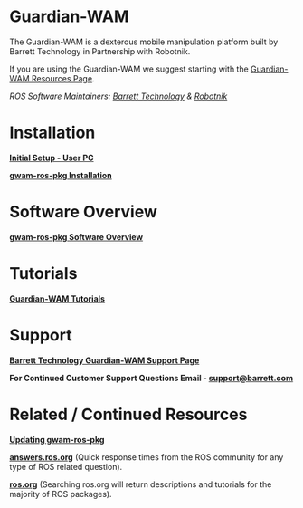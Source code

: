 # Guardian-WAM #

<a href='Hidden comment: 
Image of the Guardian-WAM
'></a>

The Guardian-WAM is a dexterous mobile manipulation platform built by Barrett Technology in Partnership with Robotnik. <a href='Hidden comment: 
Roseanne Description??
'></a>

If you are using the Guardian-WAM we suggest starting with the [Guardian-WAM Resources Page](http://support.barrett.com/wiki/GuardianWAM).

_ROS Software Maintainers: [Barrett Technology](http://www.barrett.com) & [Robotnik](http://www.robotnik.es)_


# Installation #
**[Initial Setup - User PC](http://code.google.com/p/gwam-ros-pkg/wiki/InitialSetupInstructionsOffboardPC)**

**[gwam-ros-pkg Installation](http://code.google.com/p/gwam-ros-pkg/wiki/GWAMROSInstallation)**

# Software Overview #

**[gwam-ros-pkg Software Overview](http://code.google.com/p/gwam-ros-pkg/wiki/GWAMROSSoftwareOverview)**

# Tutorials #
**[Guardian-WAM Tutorials](http://code.google.com/p/gwam-ros-pkg/wiki/GWAMTutorialsMainPage)**

# Support #
**[Barrett Technology Guardian-WAM Support Page](http://support.barrett.com/wiki/GuardianWAM)**

**For Continued Customer Support Questions Email - support@barrett.com**

# Related / Continued Resources #

**[Updating gwam-ros-pkg](http://code.google.com/p/gwam-ros-pkg/wiki/GWAMROSUpdate)**

**[answers.ros.org](http://answers.ros.org)** (Quick response times from the ROS community for any type of ROS related question).

**[ros.org](http://www.ros.org)** (Searching ros.org will return descriptions and tutorials for the majority of ROS packages).